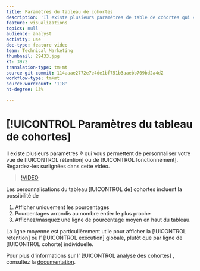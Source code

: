 ```yaml
---
title: Paramètres du tableau de cohortes
description: 'Il existe plusieurs paramètres de table de cohortes qui vous permettent de personnaliser votre vue de rétention ou d’exécution. Regardez-les surlignées dans cette vidéo. '
feature: visualizations
topics: null
audience: analyst
activity: use
doc-type: feature video
team: Technical Marketing
thumbnail: 29433.jpg
kt: 3972
translation-type: tm+mt
source-git-commit: 114aaae2772e7e4de1bf751b3aaebb709bd2a4d2
workflow-type: tm+mt
source-wordcount: '118'
ht-degree: 13%

---
```



# [!UICONTROL Paramètres du tableau de cohortes]

Il existe plusieurs paramètres ® qui vous permettent de personnaliser votre vue de [!UICONTROL rétention] ou de [!UICONTROL fonctionnement]. Regardez-les surlignées dans cette vidéo.

>[!VIDEO](https://video.tv.adobe.com/v/29433/?quality=12)

Les personnalisations du tableau [!UICONTROL de] cohortes incluent la possibilité de

1. Afficher uniquement les pourcentages
1. Pourcentages arrondis au nombre entier le plus proche
1. Affichez/masquez une ligne de pourcentage moyen en haut du tableau.

La ligne moyenne est particulièrement utile pour afficher la [!UICONTROL rétention] ou l’ [!UICONTROL exécution] globale, plutôt que par ligne de [!UICONTROL cohorte] individuelle.

Pour plus d&#39;informations sur l&#39; [!UICONTROL analyse des cohortes] , consultez la [documentation](https://docs.adobe.com/help/fr-FR/analytics/analyze/analysis-workspace/visualizations/cohort-table/t-cohort.html).

